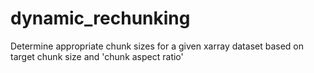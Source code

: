 # dynamic_rechunking
Determine appropriate chunk sizes for a given xarray dataset based on target chunk size and 'chunk aspect ratio'
